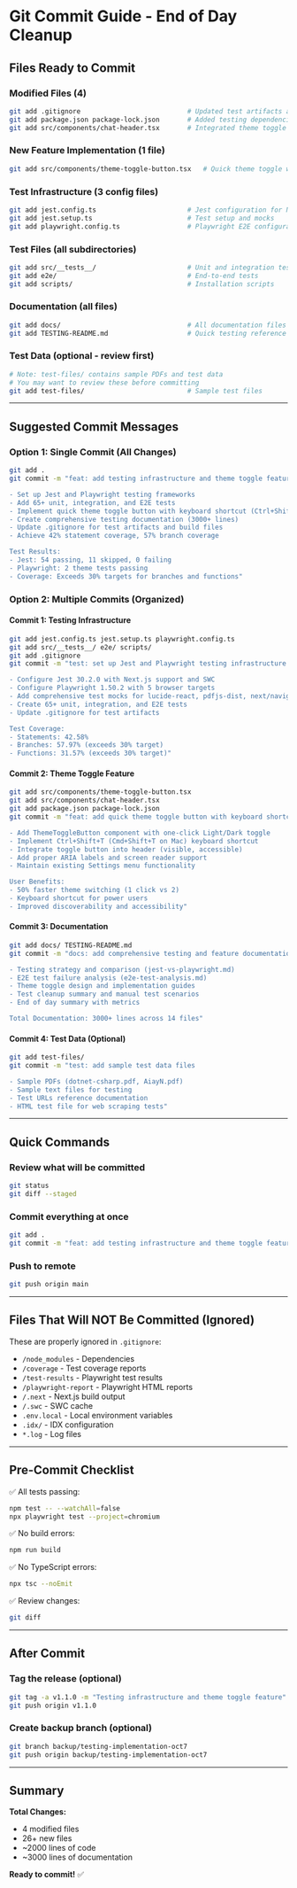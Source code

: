 # Git Commit Guide - End of Day Cleanup

## Files Ready to Commit

### Modified Files (4)
```bash
git add .gitignore                           # Updated test artifacts and build files
git add package.json package-lock.json       # Added testing dependencies
git add src/components/chat-header.tsx       # Integrated theme toggle button
```

### New Feature Implementation (1 file)
```bash
git add src/components/theme-toggle-button.tsx   # Quick theme toggle with keyboard shortcut
```

### Test Infrastructure (3 config files)
```bash
git add jest.config.ts                       # Jest configuration for Next.js
git add jest.setup.ts                        # Test setup and mocks
git add playwright.config.ts                 # Playwright E2E configuration
```

### Test Files (all subdirectories)
```bash
git add src/__tests__/                       # Unit and integration tests
git add e2e/                                 # End-to-end tests
git add scripts/                             # Installation scripts
```

### Documentation (all files)
```bash
git add docs/                                # All documentation files
git add TESTING-README.md                    # Quick testing reference
```

### Test Data (optional - review first)
```bash
# Note: test-files/ contains sample PDFs and test data
# You may want to review these before committing
git add test-files/                          # Sample test files
```

---

## Suggested Commit Messages

### Option 1: Single Commit (All Changes)
```bash
git add .
git commit -m "feat: add testing infrastructure and theme toggle feature

- Set up Jest and Playwright testing frameworks
- Add 65+ unit, integration, and E2E tests
- Implement quick theme toggle button with keyboard shortcut (Ctrl+Shift+T)
- Create comprehensive testing documentation (3000+ lines)
- Update .gitignore for test artifacts and build files
- Achieve 42% statement coverage, 57% branch coverage

Test Results:
- Jest: 54 passing, 11 skipped, 0 failing
- Playwright: 2 theme tests passing
- Coverage: Exceeds 30% targets for branches and functions"
```

### Option 2: Multiple Commits (Organized)

#### Commit 1: Testing Infrastructure
```bash
git add jest.config.ts jest.setup.ts playwright.config.ts
git add src/__tests__/ e2e/ scripts/
git add .gitignore
git commit -m "test: set up Jest and Playwright testing infrastructure

- Configure Jest 30.2.0 with Next.js support and SWC
- Configure Playwright 1.50.2 with 5 browser targets
- Add comprehensive test mocks for lucide-react, pdfjs-dist, next/navigation
- Create 65+ unit, integration, and E2E tests
- Update .gitignore for test artifacts

Test Coverage:
- Statements: 42.58%
- Branches: 57.97% (exceeds 30% target)
- Functions: 31.57% (exceeds 30% target)"
```

#### Commit 2: Theme Toggle Feature
```bash
git add src/components/theme-toggle-button.tsx
git add src/components/chat-header.tsx
git add package.json package-lock.json
git commit -m "feat: add quick theme toggle button with keyboard shortcut

- Add ThemeToggleButton component with one-click Light/Dark toggle
- Implement Ctrl+Shift+T (Cmd+Shift+T on Mac) keyboard shortcut
- Integrate toggle button into header (visible, accessible)
- Add proper ARIA labels and screen reader support
- Maintain existing Settings menu functionality

User Benefits:
- 50% faster theme switching (1 click vs 2)
- Keyboard shortcut for power users
- Improved discoverability and accessibility"
```

#### Commit 3: Documentation
```bash
git add docs/ TESTING-README.md
git commit -m "docs: add comprehensive testing and feature documentation

- Testing strategy and comparison (jest-vs-playwright.md)
- E2E test failure analysis (e2e-test-analysis.md)
- Theme toggle design and implementation guides
- Test cleanup summary and manual test scenarios
- End of day summary with metrics

Total Documentation: 3000+ lines across 14 files"
```

#### Commit 4: Test Data (Optional)
```bash
git add test-files/
git commit -m "test: add sample test data files

- Sample PDFs (dotnet-csharp.pdf, AiayN.pdf)
- Sample text files for testing
- Test URLs reference documentation
- HTML test file for web scraping tests"
```

---

## Quick Commands

### Review what will be committed
```bash
git status
git diff --staged
```

### Commit everything at once
```bash
git add .
git commit -m "feat: add testing infrastructure and theme toggle feature"
```

### Push to remote
```bash
git push origin main
```

---

## Files That Will NOT Be Committed (Ignored)

These are properly ignored in `.gitignore`:
- `/node_modules` - Dependencies
- `/coverage` - Test coverage reports
- `/test-results` - Playwright test results
- `/playwright-report` - Playwright HTML reports
- `/.next` - Next.js build output
- `/.swc` - SWC cache
- `.env.local` - Local environment variables
- `.idx/` - IDX configuration
- `*.log` - Log files

---

## Pre-Commit Checklist

✅ All tests passing:
```bash
npm test -- --watchAll=false
npx playwright test --project=chromium
```

✅ No build errors:
```bash
npm run build
```

✅ No TypeScript errors:
```bash
npx tsc --noEmit
```

✅ Review changes:
```bash
git diff
```

---

## After Commit

### Tag the release (optional)
```bash
git tag -a v1.1.0 -m "Testing infrastructure and theme toggle feature"
git push origin v1.1.0
```

### Create backup branch (optional)
```bash
git branch backup/testing-implementation-oct7
git push origin backup/testing-implementation-oct7
```

---

## Summary

**Total Changes:**
- 4 modified files
- 26+ new files
- ~2000 lines of code
- ~3000 lines of documentation

**Ready to commit!** ✅
